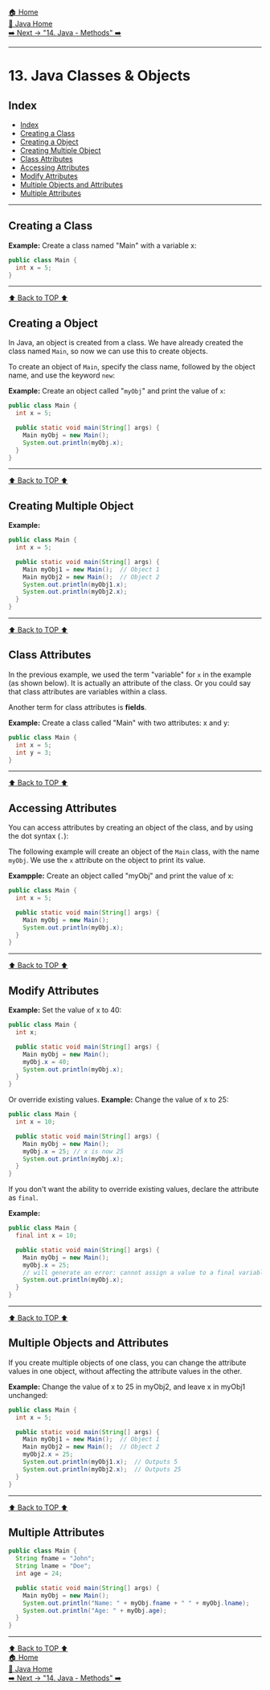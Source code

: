 [🏠 Home](../../../README.md) <br/>
[🍵 Java Home](../Java.md) <br/>
[➡️ Next -> "14. Java - Methods" ➡️](./14.%20Java%20-%20Methods.md)

---

<h1>13. Java Classes & Objects</h1>

## Index
- [Index](#index)
- [Creating a Class](#creating-a-class)
- [Creating a Object](#creating-a-object)
- [Creating Multiple Object](#creating-multiple-object)
- [Class Attributes](#class-attributes)
- [Accessing Attributes](#accessing-attributes)
- [Modify Attributes](#modify-attributes)
- [Multiple Objects and Attributes](#multiple-objects-and-attributes)
- [Multiple Attributes](#multiple-attributes)

---

## Creating a Class

**Example:** Create a class named "Main" with a variable x:
```java
public class Main {
  int x = 5;
}
```

---

[⬆️ Back to TOP ⬆️](#index)

## Creating a Object

In Java, an object is created from a class. We have already created the class named `Main`, so now we can use this to create objects.

To create an object of `Main`, specify the class name, followed by the object name, and use the keyword `new`:

**Example:** Create an object called "`myObj`" and print the value of `x`:
```java
public class Main {
  int x = 5;

  public static void main(String[] args) {
    Main myObj = new Main();
    System.out.println(myObj.x);
  }
}
```

---

[⬆️ Back to TOP ⬆️](#index)

## Creating Multiple Object

**Example:**
```java
public class Main {
  int x = 5;

  public static void main(String[] args) {
    Main myObj1 = new Main();  // Object 1
    Main myObj2 = new Main();  // Object 2
    System.out.println(myObj1.x);
    System.out.println(myObj2.x);
  }
}
```

---

[⬆️ Back to TOP ⬆️](#index)

## Class Attributes

In the previous example, we used the term "variable" for `x` in the example (as shown below). It is actually an attribute of the class. Or you could say that class attributes are variables within a class.

Another term for class attributes is **fields**.

**Example:** Create a class called "Main" with two attributes: x and y:
```java
public class Main {
  int x = 5;
  int y = 3;
}
```

---

[⬆️ Back to TOP ⬆️](#index)

## Accessing Attributes

You can access attributes by creating an object of the class, and by using the dot syntax (`.`):

The following example will create an object of the `Main` class, with the name `myObj`. We use the `x` attribute on the object to print its value.

**Exampple:** Create an object called "myObj" and print the value of x:
```java
public class Main {
  int x = 5;

  public static void main(String[] args) {
    Main myObj = new Main();
    System.out.println(myObj.x);
  }
}
```

---

[⬆️ Back to TOP ⬆️](#index)

## Modify Attributes

**Example:** Set the value of x to 40:
```java
public class Main {
  int x;

  public static void main(String[] args) {
    Main myObj = new Main();
    myObj.x = 40;
    System.out.println(myObj.x);
  }
}
```
Or override existing values.
**Example:** Change the value of x to 25:
```java
public class Main {
  int x = 10;

  public static void main(String[] args) {
    Main myObj = new Main();
    myObj.x = 25; // x is now 25
    System.out.println(myObj.x);
  }
}
```

If you don't want the ability to override existing values, declare the attribute as `final`.

**Example:**
```java
public class Main {
  final int x = 10;

  public static void main(String[] args) {
    Main myObj = new Main();
    myObj.x = 25; 
    // will generate an error: cannot assign a value to a final variable
    System.out.println(myObj.x);
  }
}
```
---

[⬆️ Back to TOP ⬆️](#index)

## Multiple Objects and Attributes

If you create multiple objects of one class, you can change the attribute values in one object, without affecting the attribute values in the other.

**Example:** Change the value of x to 25 in myObj2, and leave x in myObj1 unchanged:
```java
public class Main {
  int x = 5;

  public static void main(String[] args) {
    Main myObj1 = new Main();  // Object 1
    Main myObj2 = new Main();  // Object 2
    myObj2.x = 25;
    System.out.println(myObj1.x);  // Outputs 5
    System.out.println(myObj2.x);  // Outputs 25
  }
}
```

---

[⬆️ Back to TOP ⬆️](#index)

## Multiple Attributes

```java
public class Main {
  String fname = "John";
  String lname = "Doe";
  int age = 24;

  public static void main(String[] args) {
    Main myObj = new Main();
    System.out.println("Name: " + myObj.fname + " " + myObj.lname);
    System.out.println("Age: " + myObj.age);
  }
}
```

---
[⬆️ Back to TOP ⬆️](#index) <br/>
[🏠 Home](../../../README.md) <br/>
[🍵 Java Home](../Java.md) <br/>
[➡️ Next -> "14. Java - Methods" ➡️](./14.%20Java%20-%20Methods.md)
